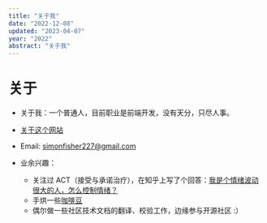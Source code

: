 ```yaml
---
title: "关于我"
date: "2022-12-08"
updated: "2023-04-07"
year: "2022"
abstract: "关于我"
---
```


# 关于

- 关于我：一个普通人，目前职业是前端开发，没有天分，只尽人事。

- [关于这个网站](/post/关于本站)

- Email: simonfisher227@gmail.com

- 业余兴趣：

  - 关注过 ACT（接受与承诺治疗），在知乎上写了个回答：[我是个情绪波动很大的人，怎么控制情绪？](https://www.zhihu.com/question/46161977/answer/149482458)
  - 手烘一些[咖啡豆](/posts#coffee)
  - 偶尔做一些社区技术文档的翻译、校验工作，边缘参与开源社区 :）
